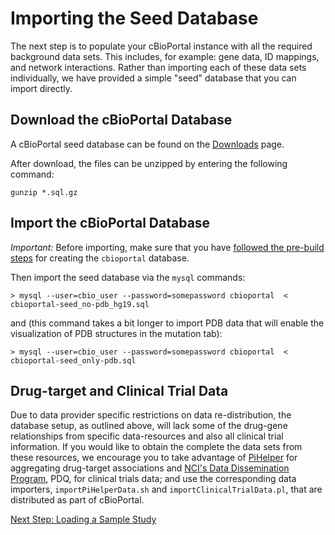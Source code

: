 # Importing the Seed Database

The next step is to populate your cBioPortal instance with all the required background data sets.  This includes, for example:  gene data, ID mappings, and network interactions.  Rather than importing each of these data sets individually, we have provided a simple "seed" database that you can import directly.

## Download the cBioPortal Database

A cBioPortal seed database can be found on the [Downloads](Downloads.md#seed-database) page.

After download, the files can be unzipped by entering the following command:

    gunzip *.sql.gz

## Import the cBioPortal Database

*Important:*  Before importing, make sure that you have [followed the pre-build steps](Pre-Build-Steps.md#prepare_database) for creating the `cbioportal` database.  

Then import the seed database via the `mysql` commands:

    > mysql --user=cbio_user --password=somepassword cbioportal  < cbioportal-seed_no-pdb_hg19.sql
    
and (this command takes a bit longer to import PDB data that will enable the visualization of PDB structures in the mutation tab): 

    > mysql --user=cbio_user --password=somepassword cbioportal  < cbioportal-seed_only-pdb.sql

## Drug-target and Clinical Trial Data

Due to data provider specific restrictions on data re-distribution, the database setup, as outlined above, will lack some of the drug-gene relationships from specific data-resources and also all clinical trial information. If you would like to obtain the complete the data sets from these resources, we encourage you to take advantage of [PiHelper](http://bitbucket.org/armish/pihelper) for aggregating drug-target associations and [NCI's Data Dissemination Program](http://www.cancer.gov/publications/pdq), PDQ, for clinical trials data; and use the corresponding data importers, `importPiHelperData.sh` and `importClinicalTrialData.pl`, that are distributed as part of cBioPortal.

[Next Step: Loading a Sample Study](Load-Sample-Cancer-Study.md)
